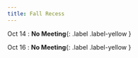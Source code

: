 ```yaml
---
title: Fall Recess
---
```


Oct 14
: **No Meeting**{: .label .label-yellow }

Oct 16
: **No Meeting**{: .label .label-yellow }
